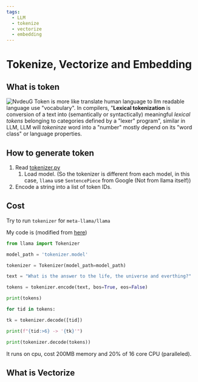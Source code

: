 ```yaml
---
tags:
  - LLM
  - tokenize
  - vectorize
  - embedding
---
```

# Tokenize, Vectorize and Embedding
## What is token
![NvdeuG](https://webresources.aaaab3n.moe/uPic/NvdeuG.png)
Token is more like translate human language to llm readable language use "vocabulary". In compilers, "**Lexical tokenization** is conversion of a text into (semantically or syntactically) meaningful _lexical tokens_ belonging to categories defined by a "lexer" program", similar in LLM, LLM will *tokeninze* word into a "number" mostly depend on its "word class" or language properties. 

## How to generate token

1. Read [tokenizer.py](https://github.com/meta-llama/llama/blob/54c22c0d63a3f3c9e77f43a6a3041c00018f4964/llama/tokenizer.py#L14)
	1. Load model. (So the tokenizer is different from each model, in this case, `llama` use `SentencePiece` from Google (Not from llama itself))
2. Encode a string into a list of token IDs.

## Cost 
Try to run `tokenizer` for `meta-llama/llama`

My code is (modified from [here](https://gist.github.com/slaren/9f26fc4cb24685d42601b1d91d70a13a))
```python
from llama import Tokenizer

model_path = 'tokenizer.model'

tokenizer = Tokenizer(model_path=model_path)

text = "What is the answer to the life, the universe and everthing?"

tokens = tokenizer.encode(text, bos=True, eos=False)

print(tokens)

for tid in tokens:

tk = tokenizer.decode([tid])

print(f"{tid:>6} -> '{tk}'")

print(tokenizer.decode(tokens))
```

It runs on cpu, cost 200MB memory and 20% of 16 core CPU (paralleled).

## What is Vectorize
